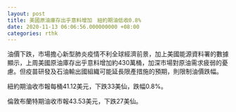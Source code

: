 ```yaml
---
layout: post
title: 美國原油庫存出乎意料增加　紐約期油低收0.8%
date: 2020-11-13 06:06:56.000000000 +08:00
categories: rthk
---
```


油價下跌，市場擔心新型肺炎疫情不利全球經濟前景，加上美國能源資料署的數據顯示，上周美國原油庫存出乎意料增加約430萬桶，加深市場對原油需求疲弱的憂慮。但疫苗研發及石油輸出國組織可能延長限產措施的預期，則限制油價跌幅。

紐約期油收市報每桶41.12美元，下跌33美仙，跌幅0.8%。

倫敦布蘭特期油收市報43.53美元，下跌27美仙。
